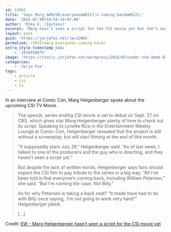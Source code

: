 ```yaml
---
id: 13065
title: 'Says Marg &#8220;everyone&#8217;s coming back&#8221;'
date: '2015-07-09T19:59:19-07:00'
author: 'Mika E. (Ipstenu)'
excerpt: 'Marg hasn’t seen a script for the CSI movie yet but she"s excited: ''All I''ve been told is that everyone''s coming back"'
layout: post
guid: 'https://jorjafox.net/?p=13065'
permalink: /2015/marg-everyones-coming-back/
astra_style_timestamp_css:
    - '1634458675'
image: 'https://static.jorjafox.net/wordpress/2015/07/under-the-dome-02_0.jpg'
categories:
    - 'Jorja Fox'
tags:
    - article
    - csi
    - tv
---
```


In an interview at Comic Con, Marg Helgenberger spoke about the upcoming CSI TV Movie.

> The special, series ending CSI movie is set to debut on Sept. 27 on CBS, which gives star Marg Helgenberger plenty of time to check out its script. Speaking to Lynette Rice in the Entertainment Weekly Lounge at Comic-Con, Helgenberger revealed that the project is still without a screenplay, but will start filming at the end of this month.
> 
> “It supposedly stars July 29,” Helgenberger said. “As of last week, I talked to one of the producers and the guy who is directing, and they haven’t seen a script yet.”
> 
> But despite the lack of written words, Helgenberger says fans should expect the CSI film to pay tribute to the series in a big way. “All I’ve been told is that everyone’s coming back, including William Petersen,” she said. “But I’m running the case. Not Billy.”
> 
> As for why Petersen is taking a back seat? “It made have had to do with Billy once saying, ‘I’m not going to work very hard!’” Helgenberger joked.
> 
> [...]

Credit: [EW - Marg Helgenberger hasn’t seen a script for the CSI movie yet](http://www.ew.com/article/2015/07/09/comic-con-2015-marg-helgenberger-csi-movie)